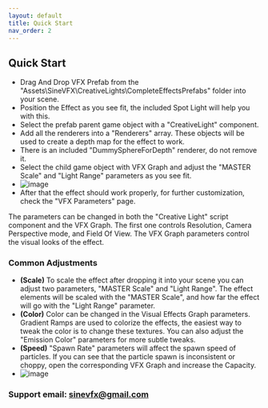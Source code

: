 ```yaml
---
layout: default
title: Quick Start
nav_order: 2
---
```


## Quick Start

* Drag And Drop VFX Prefab from the "Assets\SineVFX\CreativeLights\CompleteEffectsPrefabs" folder into your scene.
* Position the Effect as you see fit, the included Spot Light will help you with this.
* Select the prefab parent game object with a "CreativeLight" component.
* Add all the renderers into a "Renderers" array. These objects will be used to create a depth map for the effect to work.
* There is an included "DummySphereForDepth" renderer, do not remove it.
* Select the child game object with VFX Graph and adjust the "MASTER Scale" and "Light Range" parameters as you see fit.
* ![image](https://github.com/SineVFX/CreativeLightsDoc/assets/37494885/d2cb805b-1738-4cb1-b1f2-74f5d42cda4d)
* After that the effect should work properly, for further customization, check the "VFX Parameters" page.

The parameters can be changed in both the "Creative Light" script component and the VFX Graph. The first one controls Resolution, Camera Perspective mode, and Field Of View. The VFX Graph parameters control the visual looks of the effect.

### Common Adjustments

* **(Scale)** To scale the effect after dropping it into your scene you can adjust two parameters, "MASTER Scale" and "Light Range". The effect elements will be scaled with the "MASTER Scale", and how far the effect will go with the "Light Range" parameter.
* **(Color)** Color can be changed in the Visual Effects Graph parameters. Gradient Ramps are used to colorize the effects, the easiest way to tweak the color is to change these textures. You can also adjust the "Emission Color" parameters for more subtle tweaks.
* **(Speed)** "Spawn Rate" parameters will affect the spawn speed of particles. If you can see that the particle spawn is inconsistent or choppy, open the corresponding VFX Graph and increase the Capacity.
* ![image](https://github.com/SineVFX/CreativeLightsDoc/assets/37494885/64af075e-2f9e-430d-9c37-5606bfc89837)



### Support email: sinevfx@gmail.com
